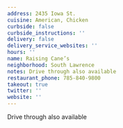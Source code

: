 ```yaml
---
address: 2435 Iowa St.
cuisine: American, Chicken
curbside: false
curbside_instructions: ''
delivery: false
delivery_service_websites: ''
hours: ''
name: Raising Cane’s
neighborhood: South Lawrence
notes: Drive through also available
restaurant_phone: 785-840-9800
takeout: true
twitter: ''
website: ''
---
```


Drive through also available